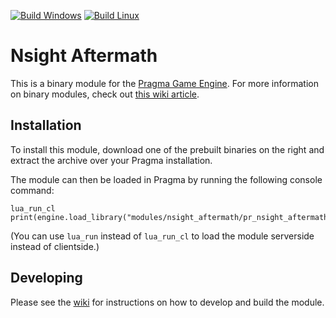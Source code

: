 [![Build Windows](https://github.com/Silverlan/pr_nsight_aftermath/actions/workflows/build-windows-ci.yml/badge.svg)](https://github.com/Silverlan/pr_nsight_aftermath/actions/workflows/build-windows-ci.yml) [![Build Linux](https://github.com/Silverlan/pr_nsight_aftermath/actions/workflows/build-linux-ci.yml/badge.svg)](https://github.com/Silverlan/pr_nsight_aftermath/actions/workflows/build-linux-ci.yml)

# Nsight Aftermath
This is a binary module for the [Pragma Game Engine](https://github.com/Silverlan/pragma). For more information on binary modules, check out [this wiki article](https://wiki.pragma-engine.com/books/pragma-engine/page/binary-modules).

## Installation
To install this module, download one of the prebuilt binaries on the right and extract the archive over your Pragma installation.

The module can then be loaded in Pragma by running the following console command:
```
lua_run_cl print(engine.load_library("modules/nsight_aftermath/pr_nsight_aftermath"))
```

(You can use `lua_run` instead of `lua_run_cl` to load the module serverside instead of clientside.)

## Developing

Please see the [wiki](https://wiki.pragma-engine.com/books/pragma-engine/page/binary-modules#bkmrk-building-modules) for instructions on how to develop and build the module.
